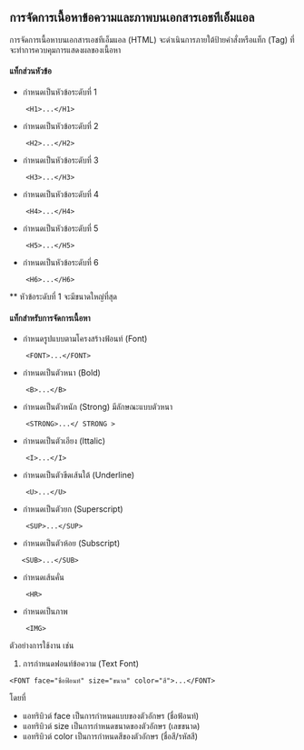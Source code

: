 ## การจัดการเนื้อหาข้อความและภาพบนเอกสารเอชทีเอ็มแอล
การจัดการเนื้อหาบนเอกสารเอชทีเอ็มแอล (HTML) จะดำเนินการภายใต้ป้ายคำสั่งหรือแท็ก (Tag) ที่จะทำการควบคุมการแสดงผลของเนื้อหา

#### แท็กส่วนหัวข้อ
* กำหนดเป็นหัวข้อระดับที่ 1
```
    <H1>...</H1>
```
* กำหนดเป็นหัวข้อระดับที่ 2
```
    <H2>...</H2>	
```
* กำหนดเป็นหัวข้อระดับที่ 3
```
    <H3>...</H3>	
```
* กำหนดเป็นหัวข้อระดับที่ 4
```
    <H4>...</H4>
```
* กำหนดเป็นหัวข้อระดับที่ 5
```
    <H5>...</H5>
```	
* กำหนดเป็นหัวข้อระดับที่ 6
```
    <H6>...</H6>	
```
** หัวข้อระดับที่ 1 จะมีขนาดใหญ่ที่สุด

#### แท็กสำหรับการจัดการเนื้อหา
* กำหนดรูปแบบตามโครงสร้างฟ้อนท์ (Font)
```
    <FONT>...</FONT>	
```  
* กำหนดเป็นตัวหนา (Bold)    
```    
    <B>...</B>
```  
* กำหนดเป็นตัวหนัก (Strong) มีลักษณะแบบตัวหนา	   
```               
    <STRONG>...</ STRONG >	 
```  
* กำหนดเป็นตัวเอียง (Ittalic)   
```  
    <I>...</I>	  
```  
* กำหนดเป็นตัวขีดเส้นใต้ (Underline)        
```        
    <U>...</U>	   
```  
* กำหนดเป็นตัวยก (Superscript)      
```        
    <SUP>...</SUP>	 
```  
* กำหนดเป็นตัวห้อย (Subscript)   
 ```          
    <SUB>...</SUB>	 
```  
* กำหนดเส้นคั่น    
```        
    <HR>	     
```  
* กำหนดเป็นภาพ    
```             
    <IMG>	                    
```

ตัวอย่างการใช้งาน เช่น 

1. การกำหนดฟอนท์ข้อความ (Text Font)
```
<FONT face="ชื่อฟ้อนท์" size="ขนาด" color="สี">...</FONT>
```
โดยที่
* แอทริบิวต์  face เป็นการกำหนดแบบของตัวอักษร (ชื่อฟ้อนท์)
* แอทริบิวต์  size เป็นการกำหนดขนาดของตัวอักษร (เลขขนาด)
* แอทริบิวต์  color เป็นการกำหนดสีของตัวอักษร (ชื่อสี/รหัสสี)


